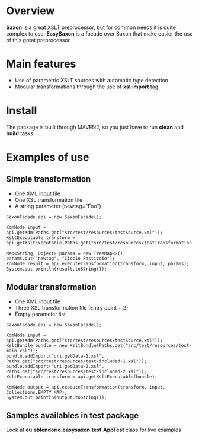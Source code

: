 Overview
========
**Saxon** is a great XSLT preprocessor, but for common needs it is quite complex to use. **EasySaxon** is a facade over Saxon that make easier the use of this great preprocessor.

Main features
============
* Use of parametric XSLT sources with automatic type detection
* Modular transformations through the use of **xsl:import** tag

Install
=======
The package is built through MAVEN2, so you just have to run **clean** and **build** tasks.

Examples of use
==============

Simple transformation
---------------------
* One XML input file
* One XSL transformation file
* A string parameter (newtag="Foo")

```
SaxonFacade api = new SaxonFacade();

XdmNode input = api.getXdm(Paths.get("src/test/resources/testSource.xml"));
XsltExecutable transform = api.getXsltExecutable(Paths.get("src/test/resources/testTransformation.xsl"));

Map<String, Object> params = new TreeMap<>();
params.put("newtag", "Ciccio Pasticcio");
XdmNode result = api.executeTransformation(transform, input, params);
System.out.println(result.toString());
```

Modular transformation
----------------------
* One XML input file
* Three XSL transformation file (Entry point + 2)
* Empty parameter list

```
SaxonFacade api = new SaxonFacade();

XdmNode input = api.getXdm(Paths.get("src/test/resources/testSource.xml"));
XsltBundle bundle = new XsltBundle(Paths.get("src/test/resources/test-main.xsl"));
bundle.addImport("uri:getData-1.xsl", Paths.get("src/test/resources/test-included-1.xsl"));
bundle.addImport("uri:getData-2.xsl", Paths.get("src/test/resources/test-included-2.xsl"));
XsltExecutable transform = api.getXsltExecutable(bundle);

XdmNode output = api.executeTransformation(transform, input, Collections.EMPTY_MAP);
System.out.println(output.toString());
```

Samples availables in test package
----------------------------------
Look at **eu.sblendorio.easysaxon.test.AppTest** class for live examples
